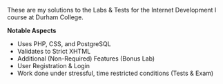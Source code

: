 These are my solutions to the Labs & Tests for the Internet Development I course at Durham College.

**Notable Aspects**

* Uses PHP, CSS, and PostgreSQL
* Validates to Strict XHTML
* Additional (Non-Required) Features (Bonus Lab)
* User Registration & Login     
* Work done under stressful, time restricted conditions (Tests & Exam)